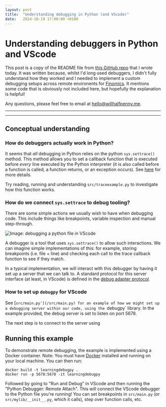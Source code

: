 ```yaml
---
layout: post
title:  "Understanding debugging in Python (and VScode)"
date:   2024-10-19 17:00:00 +0100
---
```


# Understanding debuggers in Python and VScode

This post is a copy of the README file from [this GitHub repo](https://github.com/will-0/understanding-vscode-python-debugging) that I wrote today. It was written because, whilst I'd long used debuggers, I didn't fully understand how they worked and I needed to implement a custom debugging setups across remote environents for [Finomics](https://finomics.app). It mentions some code that is obviously not included here, but hopefully the explanation is helpful!

Any questions, please feel free to email at [hello@willhalfpenny.me](mailto:hello@willhalfpenny.me).

---
---

## Conceptual understanding

### How do debuggers actually work in Python?

It seems that *all* debugging in Python relies on the python `sys.settrace()` method. This method allows you to set a callback function that is executed before *every* line executed by the Python interpreter (it is also called before a function is called, a function returns, or an exception occurs). See [here](https://www.geeksforgeeks.org/python-sys-settrace/) for more details.

Try reading, running and understanding `src/traceexample.py` to investigate how this function works.

### How do we connect `sys.settrace` to debug tooling?

There are some simple actions we usually wish to have when debugging code. This include things like breakpoints, variable inspection and manual step-through.

![Image: debugging a python file in VScode](/assets/posts/20241019/debugging.png)

A debugger is a tool that uses `sys.settrace()` to allow such interactions. We can imagine simple implementations of this: for example, storing breakpoints (i.e. file + line) and checking each call to the trace callback function to see if they match.

In a typical implementation, we will interact with this debugger by having it set up a server that we can talk to. A standard protocol for this server interface (at least, in VScode) is defined in the [debug adapter protocol](https://microsoft.github.io/debug-adapter-protocol//).

### How to set up `debugpy` for VScode

See [`src/main.py'](/src/main.py) for an example of how we might set up a debugging server within our code, using the `debugpy` library. In the example provided, the debug server is set to listen on port 5678.

The next step is to connect to the server using 

## Running this example

To demonstrate remote debugging, the example is implemented using a Docker container. Note: You must have [Docker](https://www.docker.com/) installed and running on your local machine. You can then run:

```shell
docker build -t learningdebugpy .
docker run -p 5678:5678 -it learningdebugpy
```

Followed by going to "Run and Debug" in VScode and then running the "Python Debugger: Remote Attach". This will connect the VScode debugger to the Python file you're running! You can set breakpoints in `src/main.py` (or `src/mylib/__init__.py`, which it calls), step over function calls, etc.